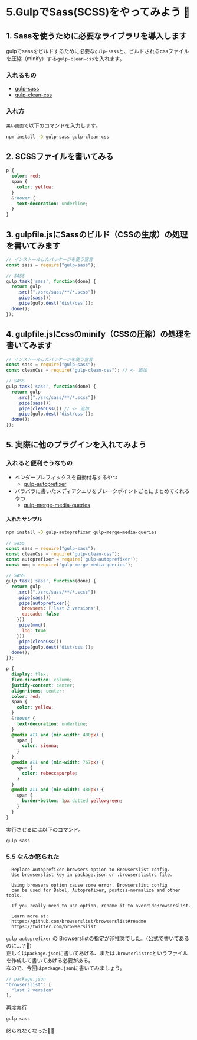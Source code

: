 # 5.GulpでSass(SCSS)をやってみよう 💪

## 1. Sassを使うために必要なライブラリを導入します

gulpでsassをビルドするために必要な`gulp-sass`と、ビルドされるcssファイルを圧縮（minify）する`gulp-clean-css`を入れます。

### 入れるもの
- [gulp-sass](https://www.npmjs.com/package/gulp-sass)
- [gulp-clean-css](https://www.npmjs.com/package/gulp-clean-css)

### 入れ方
`黒い画面`で以下のコマンドを入力します。

```bash
npm install -D gulp-sass gulp-clean-css
```


## 2. SCSSファイルを書いてみる

```scss
p {
  color: red;
  span {
    color: yellow;
  }
  &:hover {
    text-decoration: underline;
  }
}
```


## 3. gulpfile.jsにSassのビルド（CSSの生成）の処理を書いてみます

```js
// インストールしたパッケージを使う宣言
const sass = require("gulp-sass");

// SASS
gulp.task('sass', function(done) {
  return gulp
    .src(["./src/sass/**/*.scss"])
    .pipe(sass())
    .pipe(gulp.dest('dist/css'));
  done();
});
```


## 4. gulpfile.jsにcssのminify（CSSの圧縮）の処理を書いてみます

```js
// インストールしたパッケージを使う宣言
const sass = require("gulp-sass");
const cleanCss = require("gulp-clean-css"); // <- 追加

// SASS
gulp.task('sass', function(done) {
  return gulp
    .src(["./src/sass/**/*.scss"])
    .pipe(sass())
    .pipe(cleanCss()) // <- 追加
    .pipe(gulp.dest('dist/css'));
  done();
});
```


## 5. 実際に他のプラグインを入れてみよう

### 入れると便利そうなもの
- ベンダープレフィックスを自動付与するやつ
  - [gulp-autoprefixer](https://www.npmjs.com/package/gulp-autoprefixer)
- バラバラに書いたメディアクエリをブレークポイントごとにまとめてくれるやつ
  - [gulp-merge-media-queries](https://www.npmjs.com/package/gulp-merge-media-queries)

#### 入れたサンプル
```bash
npm install -D gulp-autoprefixer gulp-merge-media-queries
```

```js
// sass
const sass = require("gulp-sass");
const cleanCss = require("gulp-clean-css");
const autoprefixer = require('gulp-autoprefixer');
const mmq = require('gulp-merge-media-queries');

// SASS
gulp.task('sass', function(done) {
  return gulp
    .src(["./src/sass/**/*.scss"])
    .pipe(sass())
    .pipe(autoprefixer({
      browsers: ['last 2 versions'],
      cascade: false
    }))
    .pipe(mmq({
      log: true
    }))
    .pipe(cleanCss())
    .pipe(gulp.dest('dist/css'));
  done();
});
```


```scss
p {
  display: flex;
  flex-direction: column;
  justify-content: center;
  align-items: center;
  color: red;
  span {
    color: yellow;
  }
  &:hover {
    text-decoration: underline;
  }
  @media all and (min-width: 480px) {
    span {
      color: sienna;
    }
  }
  @media all and (min-width: 767px) {
    span {
      color: rebeccapurple;
    }
  }
  @media all and (min-width: 480px) {
    span {
      border-bottom: 1px dotted yellowgreen;
    }
  }
}
```

実行させるには以下のコマンド。
```bash
gulp sass
```

### 5.5 なんか怒られた
```
  Replace Autoprefixer browsers option to Browserslist config.
  Use browserslist key in package.json or .browserslistrc file.

  Using browsers option cause some error. Browserslist config 
  can be used for Babel, Autoprefixer, postcss-normalize and other tools.

  If you really need to use option, rename it to overrideBrowserslist.

  Learn more at:
  https://github.com/browserslist/browserslist#readme
  https://twitter.com/browserslist
```

`gulp-autoprefixer` の Browserslistの指定が非推奨でした。（公式で書いてあるのに…？🤔）  
正しくは`package.json`に書いてあげる、または`.browserlistrc`というファイルを作成して書いてあげる必要がある。  
なので、今回は`package.json`に書いてみましょう。

```js
// package.json
"browserslist": [
  "last 2 version"
],
```

再度実行

```bash
gulp sass
```

怒られなくなった🙌✨